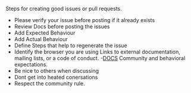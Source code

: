 Steps for creating good issues or pull requests.
- Please verify your issue before posting if it already exists
- Review Docs before posting the issues
 - Add Expected Behaviour
 - Add Actual Behaviour
 - Define Steps that help to regenerate the issue
 - Identify the browser you are using 
Links to external documentation, mailing lists, or a code of conduct.
 -[DOCS](https://plugins.idowstech.com/site/documentvideowall)
Community and behavioral expectations.
- Be nice to others when discussing
- Dont get into heated conersations
- Respect the community rule.
